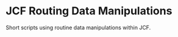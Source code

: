 <h1>JCF Routing Data Manipulations</h1>

Short scripts using routine data manipulations within JCF.
